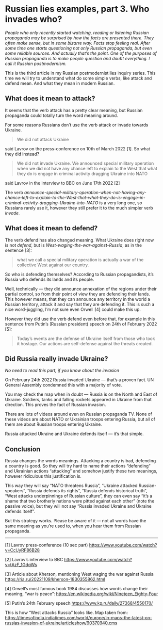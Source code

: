 # Russian lies examples, part 3. Who invades who?

_People who only recently started watching, reading or listening Russian propaganda may be surprised by how the facts are presented there. 
They often make sense, but in some bizarre way. 
Facts stop feeling real. 
After some time one starts questioning not only Russian propaganda, but even some reliable sources. 
And actually that’s the point. 
One of the purposes of Russian propaganda is to make people question and doubt everything. 
I call it Russian postmodernism._

This is the third article in my Russian postmodernist lies inquiry series. 
This time we will try to understand what do some simple verbs, like attack and defend mean.
And what they mean in modern Russian.

## What does it mean to attack?

It seems that the verb attack has a pretty clear meaning, but Russian propaganda could totally turn the word meaning around.

For some reasons Russians don’t use the verb attack or invade towards Ukraine.

> We did not attack Ukraine

said Lavrov on the press-conference on 10th of March 2022 [1]. 
So what they did instead?

> We did not invade Ukraine. 
> We announced special military operation when we did not have any chance left to explain to the West that what they do is engage in criminal activity dragging Ukraine into NATO

said Lavrov in the interview to BBC on June 17th 2022 [2]

The verb _announce-special-military-operation-when-not-having-any-chance-left-to-explain-to-the-West-that-what-they-do-is-engage-in-criminal-activity-dragging-Ukraine-into-NATO_ is a very long one, so Russians rarely use it, however they still prefer it to the much simpler verb _invade_.

## What does it mean to defend?

The verb defend has also changed meaning. 
What Ukraine does right now is not _defend_, but is _West-waging-the-war-against-Russia_, as in the sentence [3]:

> what we call a special military operation is actually a war of the collective West against our country.

So who is defending themselves? 
According to Russian propagandists, it’s Russia who defends its lands and its people.

Well, technically — they did announce annexation of the regions under their partial control, so from their point of view they are defending their lands. 
This however means, that they can announce any territory in the world a Russian territory, attack it and say that they are defending it. 
This is such a nice word-juggling, I’m not sure even Orwell [4] could make this up.

However they did use the verb defend even before that, for example in this sentence from Putin’s (Russian president) speech on 24th of February 2022 [5]:

> Today’s events are the defense of Ukraine itself from those who took it hostage. 
> Our actions are self-defense against the threats created.

## Did Russia really invade Ukraine?

_No need to read this part, if you know about the invasion_

On February 24th 2022 Russia invaded Ukraine — that’s a proven fact. 
UN General Assembly condemned this with a majority of vote.

You may check the map when in doubt — Russia is on the North and East of Ukraine. 
Soldiers, tanks and falling rockets appeared in Ukraine from that direction. 
This proves the fact of Russian invasion.

There are lots of videos around even on Russian propaganda TV. 
None of these videos are about NATO or Ukrainian troops entering Russia, but all of them are about Russian troops entering Ukraine.

Russia attacked Ukraine and Ukraine defends itself — it’s that simple.

## Conclusion

Russia changes the words meanings. 
Attacking a country is bad, defending a country is good. 
So they will try hard to name their actions “defending” and Ukrainian actions “attacking” and somehow justify these two meanings, however ridiculous this justification is.

This way they will say “NATO threatens Russia”, “Ukraine attacked Russian-speakers”, “Russia defends its rights”, “Russia defends historical truth”, “West attacks underpinnings of Russian culture”, they can even say “it’s a shame that two brotherly nations were pitted against each other” (note the passive voice), but they will not say “Russia invaded Ukraine and Ukraine defends itself”.

But this strategy works. 
Please be aware of it — not all words have the same meaning as you’re used to, when you hear them from Russian propaganda.

--- 

[1] Lavrov press-conference (10 sec part) https://www.youtube.com/watch?v=CcUyRF86B28

[2] Lavrov’s interview to BBC https://www.youtube.com/watch?v=tAzF_1GdqWs

[3] Article about Kherson, mentioning West waging the war against Russia https://ria.ru/20221109/kherson-1830355862.html

[4] Orwell’s most famous book 1984 discusses how words change their meaning, “war is peace”: https://en.wikipedia.org/wiki/Nineteen_Eighty-Four

[5] Putin’s 24th February speech https://www.kp.ru/daily/27368/4550170/

This is how “West attacks Russia” looks like.
Map taken from: https://timesofindia.indiatimes.com/world/europe/in-maps-the-latest-on-russias-invasion-of-ukraine/articleshow/90370940.cms